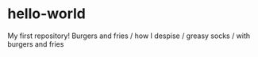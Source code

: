 # hello-world
My first repository!
Burgers and fries / how I despise / greasy socks / with burgers and fries
